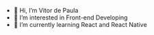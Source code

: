 - 👋 Hi, I’m Vitor de Paula
- 👀 I’m interested in Front-end Developing
- 🌱 I’m currently learning React and React Native

<!---
vitordcode/vitordcode is a ✨ special ✨ repository because its `README.md` (this file) appears on your GitHub profile.
You can click the Preview link to take a look at your changes.
--->
